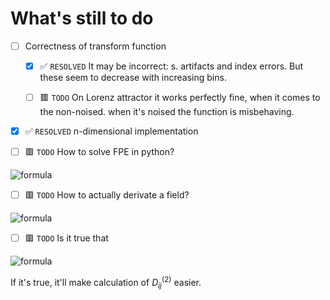 # What's still to do

- [ ] Correctness of transform function
    
    - [x] ✅ ```RESOLVED``` It may be incorrect: s. artifacts and index errors. But these seem to decrease with increasing bins.

    - [ ] 🟥 ```TODO``` On Lorenz attractor it works perfectly fine, when it comes to the non-noised. when it's noised the function is misbehaving.

- [x] ✅ ```RESOLVED``` n-dimensional implementation

- [ ] 🟥 ```TODO``` How to solve FPE in python?

![formula](https://render.githubusercontent.com/render/math?math={\frac{\partial}{\partial%20t}p(\vec{x},t+\tau|\vec{x},t)=(-\sum_i\frac{\partial}{\partial%20x_i}D_i^{(1)}(\vec{x},t)+\sum_{ij}\frac{\partial}{\partial%20x_ix_j}D_ij^{(2)}(\vec{x},t))\cdotp(\vec{x},t+\tau|\vec{x},t)})

<!-- $$
    \frac{\partial}{\partial t} p(\vec{x}, t + \tau | \vec{x}, t) = (- \sum_i \frac{\partial}{\partial x_i} D_i^{(1)}(\vec{x}, t) + \sum_{ij} \frac{\partial}{\partial x_i x_j} D_ij^{(2)}(\vec{x}, t)) \cdot p(\vec{x}, t + \tau | \vec{x}, t)
$$ -->

- [ ] 🟥 ```TODO``` How to actually derivate a field? 

![formula](https://render.githubusercontent.com/render/math?math={\frac{\partial}{\partial%20x_i}D_i^{(1)}\text{and}\frac{\partial}{\partial%20x_ix_j}D_ij^{(2)}\text{[1](2)}})

<!-- $$
    \frac{\partial}{\partial x_i} D_i^{(1)} \text{ and } \frac{\partial}{\partial x_i x_j} D_ij^{(2)} \text{ [1](2)}
$$ -->

- [ ] 🟥 ```TODO``` Is it true that 

![formula](https://render.githubusercontent.com/render/math?math={<a%20\cdotb>=<a>%20\cdot<b>})

<!-- $$
    < a \cdot b> = < a > \cdot < b >
$$ -->
If it's true, it'll make calculation of $D_{ij}^{(2)}$ easier.